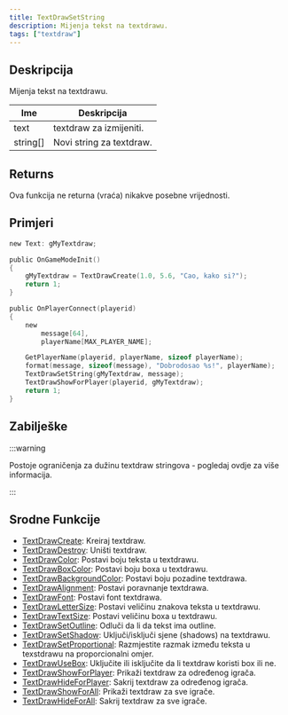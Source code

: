 ```yaml
---
title: TextDrawSetString
description: Mijenja tekst na textdrawu.
tags: ["textdraw"]
---
```


## Deskripcija

Mijenja tekst na textdrawu.

| Ime      | Deskripcija              |
| -------- | ------------------------ |
| text     | textdraw za izmijeniti.  |
| string[] | Novi string za textdraw. |

## Returns

Ova funkcija ne returna (vraća) nikakve posebne vrijednosti.

## Primjeri

```c
new Text: gMyTextdraw;

public OnGameModeInit()
{
    gMyTextdraw = TextDrawCreate(1.0, 5.6, "Cao, kako si?");
    return 1;
}

public OnPlayerConnect(playerid)
{
    new
        message[64],
        playerName[MAX_PLAYER_NAME];

    GetPlayerName(playerid, playerName, sizeof playerName);
    format(message, sizeof(message), "Dobrodosao %s!", playerName);
    TextDrawSetString(gMyTextdraw, message);
    TextDrawShowForPlayer(playerid, gMyTextdraw);
    return 1;
}
```

## Zabilješke

:::warning

Postoje ograničenja za dužinu textdraw stringova - pogledaj ovdje za više informacija.

:::

## Srodne Funkcije

- [TextDrawCreate](TextDrawCreate): Kreiraj textdraw.
- [TextDrawDestroy](TextDrawDestroy): Uništi textdraw.
- [TextDrawColor](TextDrawColor): Postavi boju teksta u textdrawu.
- [TextDrawBoxColor](TextDrawBoxColor): Postavi boju boxa u textdrawu.
- [TextDrawBackgroundColor](TextDrawBackgroundColor): Postavi boju pozadine textdrawa.
- [TextDrawAlignment](TextDrawAlignment): Postavi poravnanje textdrawa.
- [TextDrawFont](TextDrawFont): Postavi font textdrawa.
- [TextDrawLetterSize](TextDrawLetterSize): Postavi veličinu znakova teksta u textdrawu.
- [TextDrawTextSize](TextDrawTextSize): Postavi veličinu boxa u textdrawu.
- [TextDrawSetOutline](TextDrawSetOutline): Odluči da li da tekst ima outline.
- [TextDrawSetShadow](TextDrawSetShadow): Uključi/isključi sjene (shadows) na textdrawu.
- [TextDrawSetProportional](TextDrawSetProportional): Razmjestite razmak između teksta u texstdrawu na proporcionalni omjer.
- [TextDrawUseBox](TextDrawUseBox): Uključite ili isključite da li textdraw koristi box ili ne.
- [TextDrawShowForPlayer](TextDrawShowForPlayer): Prikaži textdraw za određenog igrača.
- [TextDrawHideForPlayer](TextDrawHideForPlayer): Sakrij textdraw za određenog igrača.
- [TextDrawShowForAll](TextDrawShowForAll): Prikaži textdraw za sve igrače.
- [TextDrawHideForAll](TextDrawHideForAll): Sakrij textdraw za sve igrače.
